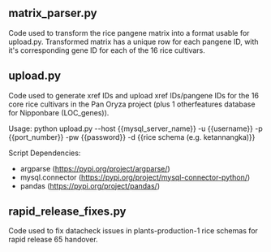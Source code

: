 ## **matrix_parser.py**

Code used to transform the rice pangene matrix into a format usable for upload.py.
Transformed matrix has a unique row for each pangene ID, with it's corresponding gene ID for each of the 16 rice cultivars.


## **upload.py**

Code used to generate xref IDs and upload xref IDs/pangene IDs for the 16 core rice cultivars in the Pan Oryza project (plus 1 otherfeatures database for Nipponbare (LOC_genes)).

Usage:
    python upload.py --host {{mysql_server_name}} -u {{username}} -p {{port_number}} -pw {{password}} -d {{rice schema (e.g. ketannangka)}}

Script Dependencies:
- argparse (https://pypi.org/project/argparse/)
- mysql.connector (https://pypi.org/project/mysql-connector-python/)
- pandas (https://pypi.org/project/pandas/)


## **rapid_release_fixes.py**

Code used to fix datacheck issues in plants-production-1 rice schemas for rapid release 65 handover.
